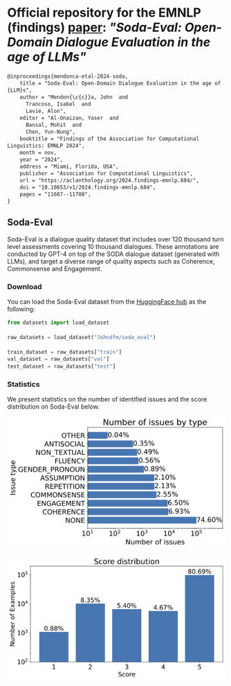 # Official repository for the EMNLP (findings) [paper](https://arxiv.org/abs/2408.10902): *"Soda-Eval: Open-Domain Dialogue Evaluation in the age of LLMs"*

```
@inproceedings{mendonca-etal-2024-soda,
    title = "Soda-Eval: Open-Domain Dialogue Evaluation in the age of {LLM}s",
    author = "Mendon{\c{c}}a, John  and
      Trancoso, Isabel  and
      Lavie, Alon",
    editor = "Al-Onaizan, Yaser  and
      Bansal, Mohit  and
      Chen, Yun-Nung",
    booktitle = "Findings of the Association for Computational Linguistics: EMNLP 2024",
    month = nov,
    year = "2024",
    address = "Miami, Florida, USA",
    publisher = "Association for Computational Linguistics",
    url = "https://aclanthology.org/2024.findings-emnlp.684/",
    doi = "10.18653/v1/2024.findings-emnlp.684",
    pages = "11687--11708",
}
```

## Soda-Eval

Soda-Eval is a dialogue quality dataset that includes over 120 thousand turn level assessments covering 10 thousand dialogues. These annotations are conducted by GPT-4 on top of the SODA dialogue dataset (generated with LLMs), and target a diverse range of quality aspects such as Coherence, Commonsense and Engagement.


### Download

You can load the Soda-Eval dataset from the [HuggingFace hub](https://huggingface.co/datasets/Johndfm/soda_eval) as the following:

```python
from datasets import load_dataset

raw_datasets = load_dataset("Johndfm/soda_eval")

train_dataset = raw_datasets["train"]
val_dataset = raw_datasets["val"]
test_dataset = raw_datasets["test"]
```

### Statistics


We present statistics on the number of identified issues and the score distribution on Soda-Eval below.

![n-issues-type](number_issues_type.png)

![score-dist](score_distribution_turn.png)
